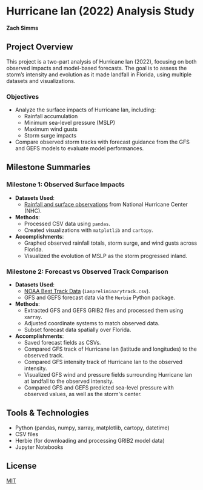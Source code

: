 # Hurricane Ian (2022) Analysis Study

**Zach Simms**

## Project Overview

This project is a two-part analysis of Hurricane Ian (2022), focusing on both observed impacts and model-based forecasts. The goal is to assess the storm’s intensity and evolution as it made landfall in Florida, using multiple datasets and visualizations.

### Objectives
- Analyze the surface impacts of Hurricane Ian, including:
  - Rainfall accumulation
  - Minimum sea-level pressure (MSLP)
  - Maximum wind gusts
  - Storm surge impacts
- Compare observed storm tracks with forecast guidance from the GFS and GEFS models to evaluate model performances.

## Milestone Summaries

### Milestone 1: Observed Surface Impacts
- **Datasets Used**:
  - [Rainfall and surface observations](https://www.nhc.noaa.gov/data/tcr/AL092022_Ian.pdf) from National Hurricane Center (NHC).
- **Methods**:
  - Processed CSV data using `pandas`.
  - Created visualizations with `matplotlib` and `cartopy`.
- **Accomplishments**:
  - Graphed observed rainfall totals, storm surge, and wind gusts across Florida.
  - Visualized the evolution of MSLP as the storm progressed inland.

### Milestone 2: Forecast vs Observed Track Comparison
- **Datasets Used**:
  - [NOAA Best Track Data](https://noaa.hub.arcgis.com/datasets/20d971f4472e4037af0f260f6454e7ab/about?layer=1) (`ianpreliminarytrack.csv`).
  - GFS and GEFS forecast data via the `Herbie` Python package.
- **Methods**:
  - Extracted GFS and GEFS GRIB2 files and processed them using `xarray`.
  - Adjusted coordinate systems to match observed data.
  - Subset forecast data spatially over Florida.
- **Accomplishments**:
  - Saved forecast fields as CSVs.
  - Compared GFS track of Hurricane Ian (latitude and longitudes) to the observed track.
  - Compared GFS intensity track of Hurricane Ian to the observed intensity.
  - Visualized GFS wind and pressure fields surrounding Hurricane Ian at landfall to the observed intensity.
  - Compared GFS and GEFS predicted sea-level pressure with observed values, as well as the storm's center.

## Tools & Technologies
- Python (pandas, numpy, xarray, matplotlib, cartopy, datetime)
- CSV files
- Herbie (for downloading and processing GRIB2 model data)
- Jupyter Notebooks

## License

[MIT](https://choosealicense.com/licenses/mit/)
